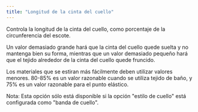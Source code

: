 ```yaml
---
title: "Longitud de la cinta del cuello"
---
```


Controla la longitud de la cinta del cuello, como porcentaje de la circunferencia del escote.

Un valor demasiado grande hará que la cinta del cuello quede suelta y no mantenga bien su forma, mientras que un valor demasiado pequeño hará que el tejido alrededor de la cinta del cuello quede fruncido.

Los materiales que se estiran más fácilmente deben utilizar valores menores. 80-85% es un valor razonable cuando se utiliza tejido de baño, y 75% es un valor razonable para el punto elástico.

Nota: Esta opción sólo está disponible si la opción "estilo de cuello" está configurada como "banda de cuello".
